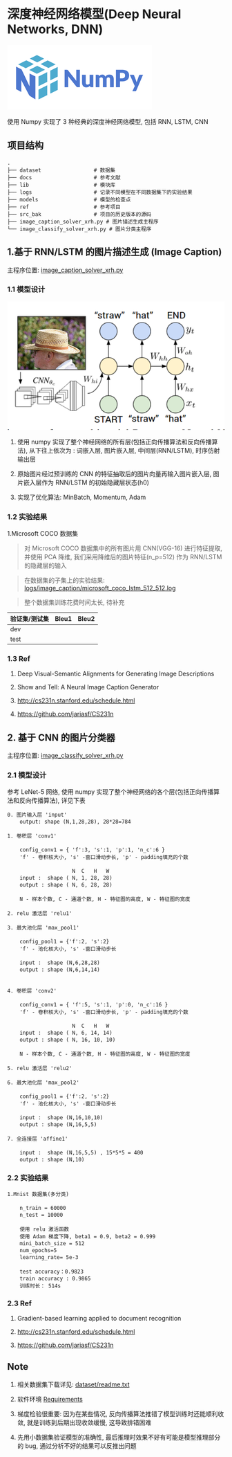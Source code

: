
# 深度神经网络模型(Deep Neural Networks, DNN)

![avatar](docs/images/numpy_logo.png) 

使用 Numpy 实现了 3 种经典的深度神经网络模型, 包括 RNN, LSTM, CNN


## 项目结构
    .
    ├── dataset                 # 数据集
    ├── docs                    # 参考文献
    ├── lib                     # 模块库
    ├── logs                    # 记录不同模型在不同数据集下的实验结果 
    ├── models                  # 模型的检查点
    ├── ref                     # 参考项目
    ├── src_bak                 # 项目的历史版本的源码
    ├── image_caption_solver_xrh.py # 图片描述生成主程序
    └── image_classify_solver_xrh.py # 图片分类主程序

## 1.基于 RNN/LSTM 的图片描述生成 (Image Caption)

主程序位置: [image_caption_solver_xrh.py](image_caption_solver_xrh.py)

### 1.1 模型设计

![avatar](docs/images/RNN.png) 

1. 使用 numpy 实现了整个神经网络的所有层(包括正向传播算法和反向传播算法), 
从下往上依次为 : 词嵌入层, 图片嵌入层, 中间层(RNN/LSTM), 时序仿射输出层

2. 原始图片经过预训练的 CNN 的特征抽取后的图片向量再输入图片嵌入层, 图片嵌入层作为 RNN/LSTM 的初始隐藏层状态(h0) 

3. 实现了优化算法: MinBatch, Momentum, Adam

### 1.2 实验结果

1.Microsoft COCO 数据集

> 对 Microsoft COCO 数据集中的所有图片用 CNN(VGG-16) 进行特征提取, 并使用 PCA 降维, 我们采用降维后的图片特征(n_p=512)
作为 RNN/LSTM 的隐藏层的输入

> 在数据集的子集上的实验结果: [logs/image_caption/microsoft_coco_lstm_512_512.log](logs/image_caption/microsoft_coco_lstm_512_512.log)

> 整个数据集训练花费时间太长, 待补充

验证集/测试集  | Bleu1 | Bleu2 | 
--------------| ------|-------|
dev |  |   | 
test |  |   | 

### 1.3 Ref

1. Deep Visual-Semantic Alignments for Generating Image Descriptions

2. Show and Tell: A Neural Image Caption Generator

3. http://cs231n.stanford.edu/schedule.html

4. https://github.com/jariasf/CS231n

## 2. 基于 CNN 的图片分类器

主程序位置: [image_classify_solver_xrh.py](image_classify_solver_xrh.py)

### 2.1 模型设计

参考 LeNet-5 网络, 使用 numpy 实现了整个神经网络的各个层(包括正向传播算法和反向传播算法), 详见下表

    0. 图片输入层 'input'
        output: shape (N,1,28,28), 28*28=784

    1. 卷积层 'conv1'

        config_conv1 = { 'f':3, 's':1, 'p':1, 'n_c':6 }
        'f' - 卷积核大小, 's' -窗口滑动步长, 'p' - padding填充的个数

                         N  C   H   W
        input :  shape ( N, 1, 28, 28)
        output : shape ( N, 6, 28, 28)

        N - 样本个数, C - 通道个数, H - 特征图的高度, W - 特征图的宽度

    2. relu 激活层 'relu1'

    3. 最大池化层 'max_pool1'

        config_pool1 = {'f':2, 's':2}
        'f' - 池化核大小, 's' -窗口滑动步长

        input :  shape (N,6,28,28)
        output : shape (N,6,14,14)


    4. 卷积层 'conv2'

        config_conv1 = { 'f':5, 's':1, 'p':0, 'n_c':16 }
        'f' - 卷积核大小, 's' -窗口滑动步长, 'p' - padding填充的个数
    
                         N  C   H   W
        input :  shape ( N, 6, 14, 14)
        output : shape ( N, 16, 10, 10)
    
        N - 样本个数, C - 通道个数, H - 特征图的高度, W - 特征图的宽度

    5. relu 激活层 'relu2'

    6. 最大池化层 'max_pool2'

        config_pool1 = {'f':2, 's':2}
        'f' - 池化核大小, 's' -窗口滑动步长

        input :  shape (N,16,10,10)
        output : shape (N,16,5,5)

    7. 全连接层 'affine1'

        input :  shape (N,16,5,5) , 15*5*5 = 400
        output : shape (N,10)

### 2.2 实验结果

    1.Mnist 数据集(多分类)
    
        n_train = 60000
        n_test = 10000
    
        使用 relu 激活函数
        使用 Adam 梯度下降, beta1 = 0.9, beta2 = 0.999
        mini_batch_size = 512
        num_epochs=5
        learning_rate= 5e-3
    
        test accuracy：0.9823
        train accuracy : 0.9865
        训练时长： 514s

### 2.3 Ref

1. Gradient-based learning applied to document recognition

2. http://cs231n.stanford.edu/schedule.html

3. https://github.com/jariasf/CS231n

## Note

1. 相关数据集下载详见: [dataset/readme.txt](dataset/readme.txt)

2. 软件环境 [Requirements](requirements.txt)

3. 梯度检验很重要: 因为在某些情况, 反向传播算法推错了模型训练时还能顺利收敛, 就是训练到后期出现收敛缓慢, 这导致排错困难

4. 先用小数据集验证模型的准确性, 最后推理时效果不好有可能是模型推理部分的 bug, 通过分析不好的结果可以反推出问题









